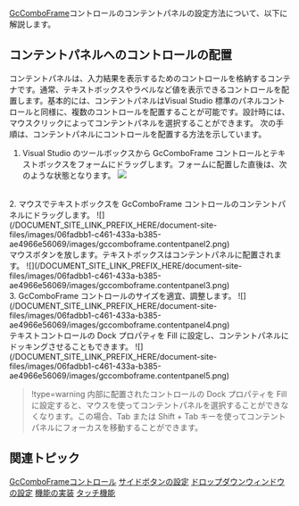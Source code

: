 [GcComboFrame](gcdocsite__documentlink?toc-item-id=777d5900-dd11-4321-bd94-25b03f66f269)コントロールのコンテントパネルの設定方法について、以下に解説します。

## コンテントパネルへのコントロールの配置

コンテントパネルは、入力結果を表示するためのコントロールを格納するコンテナです。通常、テキストボックスやラベルなど値を表示できるコントロールを配置します。基本的には、コンテントパネルはVisual Studio 標準のパネルコントロールと同様に、複数のコントロールを配置することが可能です。設計時には、マウスクリックによってコンテントパネルを選択することができます。
次の手順は、コンテントパネルにコントロールを配置する方法を示しています。

1. Visual Studio のツールボックスから GcComboFrame コントロールとテキストボックスをフォームにドラッグします。フォームに配置した直後は、次のような状態となります。
    ![](/DOCUMENT_SITE_LINK_PREFIX_HERE/document-site-files/images/06fadbb1-c461-433a-b385-ae4966e56069/images/gccomboframe.contentpanel1.png)
<br>
2. マウスでテキストボックスを GcComboFrame コントロールのコンテントパネルにドラッグします。
    ![](/DOCUMENT_SITE_LINK_PREFIX_HERE/document-site-files/images/06fadbb1-c461-433a-b385-ae4966e56069/images/gccomboframe.contentpanel2.png)
<br>
    マウスボタンを放します。テキストボックスはコンテントパネルに配置されます。
    ![](/DOCUMENT_SITE_LINK_PREFIX_HERE/document-site-files/images/06fadbb1-c461-433a-b385-ae4966e56069/images/gccomboframe.contentpanel3.png)
<br>
3. GcComboFrame コントロールのサイズを適宜、調整します。
    ![](/DOCUMENT_SITE_LINK_PREFIX_HERE/document-site-files/images/06fadbb1-c461-433a-b385-ae4966e56069/images/gccomboframe.contentpanel4.png)
<br>
    テキストコントロールの Dock プロパティを Fill に設定し、コンテントパネルにドッキングさせることもできます。
    ![](/DOCUMENT_SITE_LINK_PREFIX_HERE/document-site-files/images/06fadbb1-c461-433a-b385-ae4966e56069/images/gccomboframe.contentpanel5.png)
<br>

> !type=warning
> 内部に配置されたコントロールの Dock プロパティを Fill に設定すると、マウスを使ってコンテントパネルを選択することができなくなります。この場合、Tab または Shift + Tab キーを使ってコンテントパネルにフォーカスを移動することができます。

## 関連トピック

[GcComboFrameコントロール](gcdocsite__documentlink?toc-item-id=46b2c5fc-42b5-412a-8fc6-3abb9fac0188)
[サイドボタンの設定](gcdocsite__documentlink?toc-item-id=9de04797-5cfc-4655-8255-aaa62f60a947)
[ドロップダウンウィンドウの設定](gcdocsite__documentlink?toc-item-id=7b31f358-810b-4293-8948-ed9b950fac7f)
[機能の実装](gcdocsite__documentlink?toc-item-id=c914cbda-3c37-493e-b6ec-67ebfa774a1b)
[タッチ機能](gcdocsite__documentlink?toc-item-id=2c681b8c-0b9d-43fc-89dc-d1235205cb48)